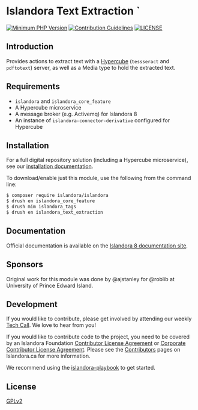 # Islandora Text Extraction `

[![Minimum PHP Version](https://img.shields.io/badge/php-%3E%3D%207.2-8892BF.svg?style=flat-square)](https://php.net/)
[![Contribution Guidelines](http://img.shields.io/badge/CONTRIBUTING-Guidelines-blue.svg)](./CONTRIBUTING.md)
[![LICENSE](https://img.shields.io/badge/license-GPLv2-blue.svg?style=flat-square)](./LICENSE)

## Introduction

Provides actions to extract text with a [Hypercube](https://github.com/Islandora/Crayfish/tree/dev/Hypercube) (`tessseract` and `pdftotext`) server, as well as a Media type to hold the extracted text.

## Requirements

- `islandora` and `islandora_core_feature`
- A Hypercube microservice
- A message broker (e.g. Activemq) for Islandora 8
- An instance of `islandora-connector-derivative` configured for Hypercube

## Installation

For a full digital repository solution (including a Hypercube microservice), see our [installation documentation](https://islandora.github.io/documentation/installation/).

To download/enable just this module, use the following from the command line:

```bash
$ composer require islandora/islandora
$ drush en islandora_core_feature
$ drush mim islandora_tags
$ drush en islandora_text_extraction
```

## Documentation

Official documentation is available on the [Islandora 8 documentation site](https://islandora.github.io/documentation/).

## Sponsors

Original work for this module was done by @ajstanley for @roblib at University of Prince Edward Island.

## Development

If you would like to contribute, please get involved by attending our weekly [Tech Call](https://github.com/Islandora/documentation/wiki). We love to hear from you!

If you would like to contribute code to the project, you need to be covered by an Islandora Foundation [Contributor License Agreement](http://islandora.ca/sites/default/files/islandora_cla.pdf) or [Corporate Contributor License Agreement](http://islandora.ca/sites/default/files/islandora_ccla.pdf). Please see the [Contributors](http://islandora.ca/resources/contributors) pages on Islandora.ca for more information.

We recommend using the [islandora-playbook](https://github.com/Islandora-Devops/islandora-playbook) to get started.

## License

[GPLv2](http://www.gnu.org/licenses/gpl-2.0.txt)
